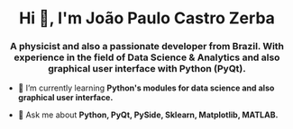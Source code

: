 <h1 align="center">Hi 👋, I'm João Paulo Castro Zerba</h1>
<h3 align="center">A physicist and also a passionate developer from Brazil. With experience in the field of Data Science & Analytics and also graphical user interface with Python (PyQt).</h3>

- 🌱 I’m currently learning **Python's modules for data science and also graphical user interface.**

- 💬 Ask me about **Python, PyQt, PySide, Sklearn, Matplotlib, MATLAB.**

<p align="left">
</p>
